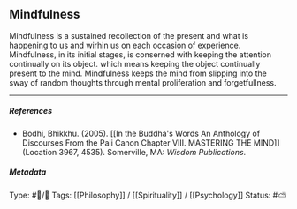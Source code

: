 ## Mindfulness  # 

Mindfulness is a sustained recollection of  the present and what is happening to us and wirhin us on each occasion of experience. Mindfulness, in its initial stages, is conserned with keeping the attention continually on its object. which means keeping the object continually present to the mind. Mindfulness keeps the mind from slipping into the sway of random thoughts through mental proliferation and forgetfullness. 

___

##### References

- Bodhi, Bhikkhu. (2005). [[In the Buddha's Words An Anthology of Discourses From the Pali Canon Chapter VIII. MASTERING THE MIND]] (Location 3967, 4535). Somerville, MA: _Wisdom Publications_.

##### Metadata
Type: #🔵/🔵 
Tags: [[Philosophy]] / [[Spirituality]] / [[Psychology]]
Status: #⛅️ 